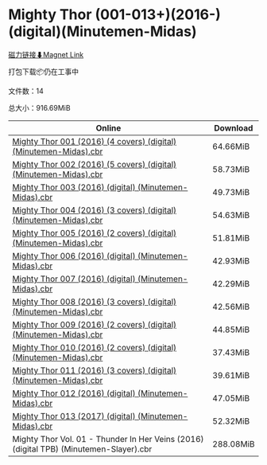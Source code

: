 # Mighty Thor (001-013+)(2016-)(digital)(Minutemen-Midas)

[磁力链接⬇Magnet Link](magnet:?xt=urn:btih:4fc18e649585a7b15ee4f2c45dc0996f49fd5dff&dn=Mighty%20Thor%20%28001-013%2B%29%282016-%29%28digital%29%28Minutemen-Midas%29)

打包下载📦仍在工事中

文件数：14

总大小：916.69MiB

Online | Download
--- | ---
[Mighty Thor 001 (2016) (4 covers) (digital) (Minutemen-Midas).cbr](https://github.com/alicewish/markdown/blob/master/comic/Mighty-Thor-001-2016-4-covers-digital-Minutemen-Midas-cbr.md) | 64.66MiB
[Mighty Thor 002 (2016) (5 covers) (digital) (Minutemen-Midas).cbr](https://github.com/alicewish/markdown/blob/master/comic/Mighty-Thor-002-2016-5-covers-digital-Minutemen-Midas-cbr.md) | 58.73MiB
[Mighty Thor 003 (2016) (digital) (Minutemen-Midas).cbr](https://github.com/alicewish/markdown/blob/master/comic/Mighty-Thor-003-2016-digital-Minutemen-Midas-cbr.md) | 49.73MiB
[Mighty Thor 004 (2016) (3 covers) (digital) (Minutemen-Midas).cbr](https://github.com/alicewish/markdown/blob/master/comic/Mighty-Thor-004-2016-3-covers-digital-Minutemen-Midas-cbr.md) | 54.63MiB
[Mighty Thor 005 (2016) (2 covers) (digital) (Minutemen-Midas).cbr](https://github.com/alicewish/markdown/blob/master/comic/Mighty-Thor-005-2016-2-covers-digital-Minutemen-Midas-cbr.md) | 51.81MiB
[Mighty Thor 006 (2016) (digital) (Minutemen-Midas).cbr](https://github.com/alicewish/markdown/blob/master/comic/Mighty-Thor-006-2016-digital-Minutemen-Midas-cbr.md) | 42.93MiB
[Mighty Thor 007 (2016) (digital) (Minutemen-Midas).cbr](https://github.com/alicewish/markdown/blob/master/comic/Mighty-Thor-007-2016-digital-Minutemen-Midas-cbr.md) | 42.29MiB
[Mighty Thor 008 (2016) (3 covers) (digital) (Minutemen-Midas).cbr](https://github.com/alicewish/markdown/blob/master/comic/Mighty-Thor-008-2016-3-covers-digital-Minutemen-Midas-cbr.md) | 42.56MiB
[Mighty Thor 009 (2016) (2 covers) (digital) (Minutemen-Midas).cbr](https://github.com/alicewish/markdown/blob/master/comic/Mighty-Thor-009-2016-2-covers-digital-Minutemen-Midas-cbr.md) | 44.85MiB
[Mighty Thor 010 (2016) (2 covers) (digital) (Minutemen-Midas).cbr](https://github.com/alicewish/markdown/blob/master/comic/Mighty-Thor-010-2016-2-covers-digital-Minutemen-Midas-cbr.md) | 37.43MiB
[Mighty Thor 011 (2016) (3 covers) (digital) (Minutemen-Midas).cbr](https://github.com/alicewish/markdown/blob/master/comic/Mighty-Thor-011-2016-3-covers-digital-Minutemen-Midas-cbr.md) | 39.61MiB
[Mighty Thor 012 (2016) (digital) (Minutemen-Midas).cbr](https://github.com/alicewish/markdown/blob/master/comic/Mighty-Thor-012-2016-digital-Minutemen-Midas-cbr.md) | 47.05MiB
[Mighty Thor 013 (2017) (digital) (Minutemen-Midas).cbr](https://github.com/alicewish/markdown/blob/master/comic/Mighty-Thor-013-2017-digital-Minutemen-Midas-cbr.md) | 52.32MiB
Mighty Thor Vol. 01 - Thunder In Her Veins (2016) (digital TPB) (Minutemen-Slayer).cbr | 288.08MiB